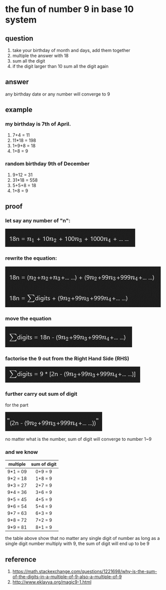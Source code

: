 # the fun of number 9 in base 10 system

## question 
1. take your birthday of month and days, add them together
2. multiple the answer with 18
3. sum all the digit
4. if the digit larger than 10 sum all the digit again

## answer
any birthday date or any number will converge to 9

## example
### my birthday is 7th of April.
1. 7+4 = 11
2. 11*18 = 198
3. 1+9+8 = 18
4. 1+8 = 9

### random birthday 9th of December
1. 9+12 = 31
2. 31*18 = 558
3. 5+5+8 = 18
4. 1+8 = 9

## proof
### let say any number of "n":

![eqn1](src/fun_of_9_1.png)

### rewrite the equation:

![eqn2](src/fun_of_9_2.png)

### move the equation

![eqn3](src/fun_of_9_3.png)

### factorise the 9 out from the Right Hand Side (RHS)

![eqn4](src/fun_of_9_4.png)

### further carry out sum of digit

for the part

![eqn5](src/fun_of_9_5.png)


no matter what is the number, sum of digit will converge to number 1~9

### and we know

|multiple|sum of digit|
|:-:|:-:|
|9*1 = 09|0+9 = 9|
|9*2 = 18|1+8 = 9|
|9*3 = 27|2+7 = 9|
|9*4 = 36|3+6 = 9|
|9*5 = 45|4+5 = 9|
|9*6 = 54|5+4 = 9|
|9*7 = 63|6+3 = 9|
|9*8 = 72|7+2 = 9|
|9*9 = 81|8+1 = 9|

the table above show that no matter any single digit of number as long as a single digit number multiply with 9, the sum of digit will end up to be 9

## reference
1. https://math.stackexchange.com/questions/1221698/why-is-the-sum-of-the-digits-in-a-multiple-of-9-also-a-multiple-of-9
2. http://www.eklavya.org/magic9-1.html

